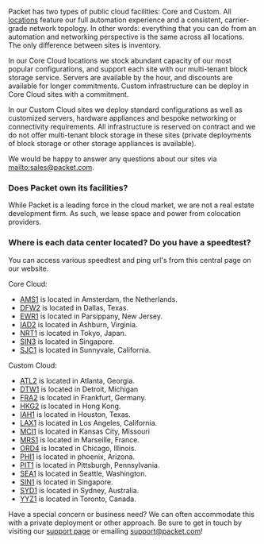 <!--<meta>
{
    "title":"Data Centers",
    "description":"Locations, certifications, & speed tests for our global data centers.",
    "tag":["datacenters", "locations", "facilities"]
}
</meta>-->

Packet has two types of public cloud facilities: Core and Custom. All [locations](https://www.packet.com/locations/) feature our full automation experience and a consistent, carrier-grade network topology. In other words: everything that you can do from an automation and networking perspective is the same across all locations. The only difference between sites is inventory.

In our Core Cloud locations we stock abundant capacity of our most popular configurations, and support each site with our multi-tenant block storage service. Servers are available by the hour, and discounts are available for longer commitments. Custom infrastructure can be deploy in Core Cloud sites with a commitment.

In our Custom Cloud sites we deploy standard configurations as well as customized servers, hardware appliances and bespoke networking or connectivity requirements. All infrastructure is reserved on contract and we do not offer multi-tenant block storage in these sites (private deployments of block storage or other storage appliances is available).  

We would be happy to answer any questions about our sites via [mailto:sales@packet.com](sales@packet.com).

### Does Packet own its facilities?
While Packet is a leading force in the cloud market, we are not a real estate development firm. As such, we lease space and power from colocation providers.  

### Where is each data center located? Do you have a speedtest?
You can access various speedtest and ping url's from this central page on our website.

Core Cloud:
* [AMS1](https://www.packet.com/cloud/locations/amsterdam/) is located in Amsterdam, the Netherlands.
* [DFW2](https://www.packet.com/cloud/locations/dallas/) is located in Dallas, Texas.
* [EWR1](https://www.packet.com/cloud/locations/new-york-metro/) is located in Parsippany, New Jersey.
* [IAD2](https://www.packet.com/cloud/locations/ashburn/) is located in Ashburn, Virginia.
* [NRT1](https://www.packet.com/cloud/locations/tokyo/) is located in Tokyo, Japan.
* [SIN3](https://www.packet.com/cloud/locations/singapore/) is located in Singapore.
* [SJC1](https://www.packet.com/cloud/locations/silicon-valley/) is located in Sunnyvale, California.

Custom Cloud:
* [ATL2](https://www.packet.com/cloud/locations/atlanta/) is located in Atlanta, Georgia.
* [DTW1](https://www.packet.com/cloud/locations/detriot/) is located in Detroit, Michigan
* [FRA2](https://www.packet.com/cloud/locations/frankfurt/) is located in Frankfurt, Germany.
* [HKG2](https://www.packet.com/cloud/locations/hong-kong/) is located in Hong Kong.
* [IAH1](https://www.packet.com/cloud/locations/houston/) is located in Houston, Texas.
* [LAX1](https://www.packet.com/cloud/locations/los-angeles/) is located in Los Angeles, California.
* [MCI1](https://www.packet.com/cloud/locations/kansas-city/) is located in Kansas City, Missouri
* [MRS1](https://www.packet.com/cloud/locations/marseille/) is located in Marseille, France.
* [ORD4](https://www.packet.com/cloud/locations/chicago/) is located in Chicago, Illinois.
* [PHI1](https://www.packet.com/cloud/locations/phoenix/) is located in phoenix, Arizona.
* [PIT1](https://www.packet.com/cloud/locations/pittsburgh/) is located in Pittsburgh, Pennsylvania.
* [SEA1](https://www.packet.com/cloud/locations/seattle/) is located in Seattle, Washington.
* [SIN1](https://www.packet.com/cloud/locations/singapore/) is located in Singapore.
* [SYD1](https://www.packet.com/cloud/locations/sydney/) is located in Sydney, Australia.
* [YYZ1](https://www.packet.com/cloud/locations/toronto/) is located in Toronto, Canada.

Have a special concern or business need? We can often accommodate this with a private deployment or other approach. Be sure to get in touch by visiting  our [support page](https://support.packet.com) or emailing support@packet.com!
